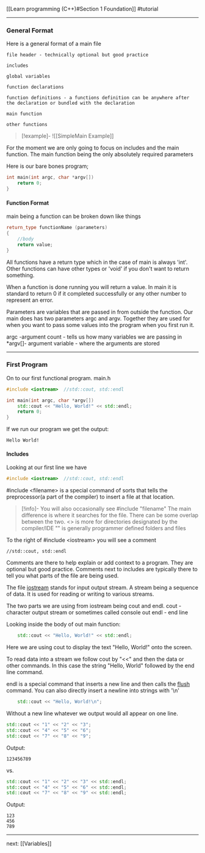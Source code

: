 [[Learn programming (C++)#Section 1 Foundation]]   #tutorial

---

### General Format

Here is a general format of a main file

```
file header - technically optional but good practice

includes

global variables

function declarations

function definitions - a functions definition can be anywhere after the declaration or bundled with the declaration

main function

other functions
```

> [!example]- 
>![[SimpleMain Example]]


For the moment we are only going to focus on includes and the main function.
The main function being the only absolutely required parameters 


Here is our bare bones program;
```cpp
int main(int argc, char *argv[])
	return 0;
}
```

#### Function Format

main being a function can be broken down like things 
```cpp
return_type functionName (parameters)
{
	//body
	return value;
}
```

All functions have a return type which in the case of main is always 'int'. Other functions can have other types or 'void' if you don't want to return something.

When a function is done running you will return a value.  In main it is standard to return 0 if it completed successfully or any other number to represent an error.

Parameters are variables that are passed in from outside the function.
Our main does has two parameters argc and argv. Together they are used for when you want to pass some values into the program when you first run it.

argc -argument count -  tells us how many variables we are passing in
*argv[]- argument variable - where the arguments are stored 

---
### First Program

On to our first functional program.
main.h
``` cpp 
#include <iostream>  //std::cout, std::endl

int main(int argc, char *argv[])
	std::cout << "Hello, World!" << std::endl;
	return 0;
}
```

If we run our program we get the output:
```
Hello World!
```

#### Includes
Looking at our first line we have
``` cpp
#include <iostream>  //std::cout, std::endl
```
\#include \<filename\> is a special command of sorts that tells the preprocessor(a part of the compiler) to insert a file at that location. 

>[!info]-
>You will also occasionally see \#include "filename" The main difference is where it searches for the file. There can be some overlap between the two.
<>  is more for directories designated by the compiler/IDE 
""   is generally programmer defined folders and files

To the right of \#include \<iostream\>  you will see a comment
```
//std::cout, std::endl   
```
Comments are there to help explain or add context to a program. They are optional but good practice. Comments next to includes are typically there to tell you what parts of the file are being used. 


The file [iostream](https://en.cppreference.com/w/cpp/header/iostream)  stands for input output stream. A stream being a sequence of data. It is used for reading or writing to various streams. 

The two parts we are using from iostream being cout and endl.
cout - character output stream or sometimes called console out
endl - end line

Looking inside the body of out main function:
```Cpp
	std::cout << "Hello, World!" << std::endl;
```
Here we are using cout to display the text "Hello, World!" onto the screen.

To read data into a stream we follow cout by "<<" and then the data or other commands. In this case the string "Hello, World" followed by the end line command.

endl is a special command that inserts a new line and then calls the [flush](https://en.cppreference.com/w/cpp/io/manip/flush) command. 
You can also directly insert a newline into strings with '\\n'
```cpp
	std::cout << "Hello, World!\n"; 
```

Without a new line whatever we output would all appear on one line.
```cpp
std::cout << "1" << "2" << "3";
std::cout << "4" << "5" << "6";
std::cout << "7" << "8" << "9";
```
Output:
```
123456789
```
vs.
```cpp
std::cout << "1" << "2" << "3" << std::endl;
std::cout << "4" << "5" << "6" << std::endl;
std::cout << "7" << "8" << "9" << std::endl;
```
Output:
``` 
123
456
789
```

---
next: [[Variables]] 